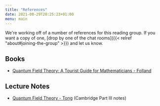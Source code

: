 ```yaml
---
title: "References"
date: 2021-08-29T20:25:23+01:00
menu: main
---
```


We're working off of a number of references for this reading group. If you want
a copy of one, [drop by one of the chat rooms]({{< relref
"about#joining-the-group" >}}) and let us know.

## Books

+ [Quantum Field Theory: A Tourist Guide for Mathematicians - Folland](https://bookstore.ams.org/surv-149)

## Lecture Notes

+ [Quantum Field Theory -
  Tong](https://www.damtp.cam.ac.uk/user/tong/qft/qft.pdf) (Cambridge Part III
  notes)
